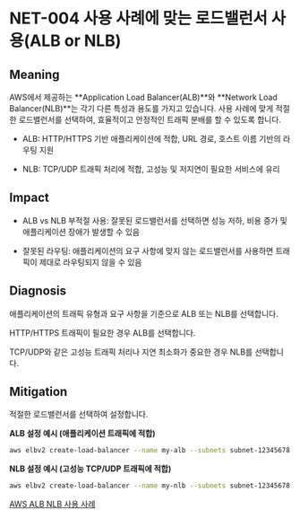 # NET-004 사용 사례에 맞는 로드밸런서 사용(ALB or NLB)

## **Meaning**
AWS에서 제공하는 **Application Load Balancer(ALB)**와 **Network Load Balancer(NLB)**는 각기 다른 특성과 용도를 가지고 있습니다. 사용 사례에 맞게 적절한 로드밸런서를 선택하여, 효율적이고 안정적인 트래픽 분배를 할 수 있도록 합니다.
- ALB: HTTP/HTTPS 기반 애플리케이션에 적합, URL 경로, 호스트 이름 기반의 라우팅 지원

- NLB: TCP/UDP 트래픽 처리에 적합, 고성능 및 저지연이 필요한 서비스에 유리
## **Impact**
- ALB vs NLB 부적절 사용: 잘못된 로드밸런서를 선택하면 성능 저하, 비용 증가 및 애플리케이션 장애가 발생할 수 있음

- 잘못된 라우팅: 애플리케이션의 요구 사항에 맞지 않는 로드밸런서를 사용하면 트래픽이 제대로 라우팅되지 않을 수 있음

## **Diagnosis**
애플리케이션의 트래픽 유형과 요구 사항을 기준으로 ALB 또는 NLB를 선택합니다.

HTTP/HTTPS 트래픽이 필요한 경우 ALB를 선택합니다.

TCP/UDP와 같은 고성능 트래픽 처리나 지연 최소화가 중요한 경우 NLB를 선택합니다.

## **Mitigation**
적절한 로드밸런서를 선택하여 설정합니다.

**ALB 설정 예시 (애플리케이션 트래픽에 적합)**

```bash
aws elbv2 create-load-balancer --name my-alb --subnets subnet-12345678 --security-groups sg-12345678 --scheme internet-facing --load-balancer-type application
```

**NLB 설정 예시 (고성능 TCP/UDP 트래픽에 적합)**

```bash
aws elbv2 create-load-balancer --name my-nlb --subnets subnet-12345678 --security-groups sg-12345678 --scheme internet-facing --load-balancer-type network
```

[AWS ALB NLB 사용 사례](https://aws.amazon.com/ko/compare/the-difference-between-the-difference-between-application-network-and-gateway-load-balancing/)